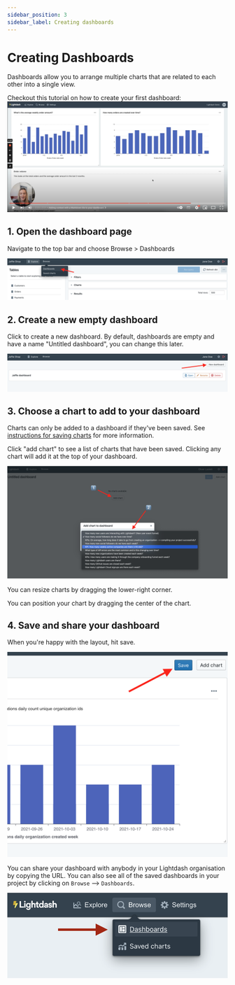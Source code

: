 ```yaml
---
sidebar_position: 3
sidebar_label: Creating dashboards
---
```


# Creating Dashboards

Dashboards allow you to arrange multiple charts that are related to each other into a single view.

Checkout this tutorial on how to create your first dashboard:
[![tutorial building first dashboard](./assets/tutorial_building_first_dashboard.png)](https://www.youtube.com/watch?v=6A4eoioe6So)

## 1. Open the dashboard page

Navigate to the top bar and choose Browse > Dashboards

![click dashboard](./assets/click_dashboards.png)

## 2. Create a new empty dashboard

Click to create a new dashboard. By default, dashboards are empty and have a name "Untitled dashboard",
you can change this later.

![click new dashboard](./assets/click_new_dashboard.png)

## 3. Choose a chart to add to your dashboard

Charts can only be added to a dashboard if they've been saved. See [instructions for saving charts](./using-explores.mdx) for more
information.

Click "add chart" to see a list of charts that have been saved. Clicking any chart will add it at the top of your
dashboard.

![add chart screenshot](./assets/add_chart_screenshot.png)

You can resize charts by dragging the lower-right corner.

You can position your chart by dragging the center of the chart.

## 4. Save and share your dashboard

When you're happy with the layout, hit save.

![click save chart](./assets/click_save_chart.png)

You can share your dashboard with anybody in your Lightdash organisation by copying the URL. You can also see all of the saved dashboards in your project by clicking on `Browse` --> `Dashboards`.

![browse dashboards](./assets/browse-dashboards.png)
